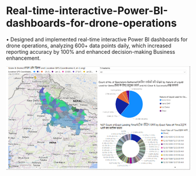 # Real-time-interactive-Power-BI-dashboards-for-drone-operations
•	Designed and implemented real-time interactive Power BI dashboards for drone operations, analyzing 600+ data points daily, which increased reporting accuracy by 100% and enhanced decision-making Business enhancement.  

<img src="https://github.com/sunnykr9012/Real-time-interactive-Power-BI-dashboards-for-drone-operations/blob/main/Screenshot%202024-09-28%20110731.png" />
